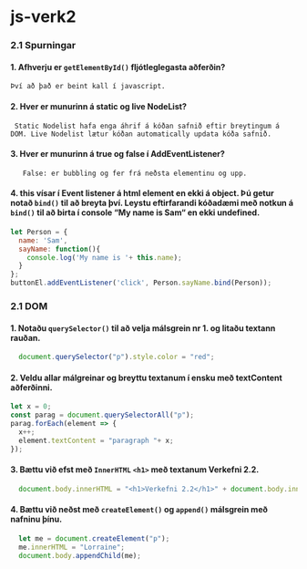 # js-verk2
### 2.1 Spurningar
#### 1. Afhverju er `getElementById()` fljótleglegasta aðferðin?
```Því að það er beint kall í javascript.```
#### 2. Hver er munurinn á static og live NodeList?
``` Static Nodelist hafa enga áhrif á kóðan safnið eftir breytingum á DOM. Live Nodelist lætur kóðan automatically updata kóða safnið.```
#### 3. Hver er munurinn á true og false í AddEventListener?

```True: er Capture og fer frá top elementinu og niður.
   False: er bubbling og fer frá neðsta elementinu og upp.
  ```
#### 4. this vísar í Event listener á html element en ekki á object. Þú getur notað `bind()` til að breyta því. Leystu eftirfarandi kóðadæmi með notkun á `bind()` til að birta í console “My name is Sam“ en ekki undefined.
```javascript
let Person = {
  name: 'Sam', 
  sayName: function(){
    console.log('My name is '+ this.name);
  }
};
buttonEl.addEventListener('click', Person.sayName.bind(Person));
```

### 2.1 DOM
#### 1. Notaðu `querySelector()` til að velja málsgrein nr 1. og litaðu textann rauðan.
```javascript
  document.querySelector("p").style.color = "red";
```
#### 2. Veldu allar málgreinar og breyttu textanum í ensku með textContent aðferðinni.
``` javascript
let x = 0;
const parag = document.querySelectorAll("p");
parag.forEach(element => {
  x++;
  element.textContent = "paragraph "+ x;
});
```
#### 3. Bættu við efst með `InnerHTML` `<h1>` með textanum Verkefni 2.2.

```javascript
  document.body.innerHTML = "<h1>Verkefni 2.2</h1>" + document.body.innerHTML; 
```
#### 4. Bættu við neðst með `createElement()` og `append()` málsgrein með nafninu þínu.
```javascript
  let me = document.createElement("p");
  me.innerHTML = "Lorraine";
  document.body.appendChild(me); 
  ```
